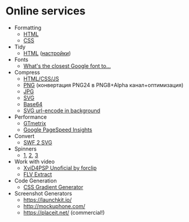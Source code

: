 # Online services
- Formatting
  * [HTML](http://www.freeformatter.com/html-formatter.html)
  * [CSS](http://csscomb.com/online)
- Tidy
  * [HTML](https://infohound.net/tidy/) ([настройки](https://pbs.twimg.com/media/CQi9HwCWIAAuVlc.png))
- Fonts
  * [What's the closest Google font to...](http://joelcrawfordsmith.com/closest-font/)
- Compress
  * [HTML/CSS/JS](http://refresh-sf.com/)
  * [PNG](http://compresspng.com/) (конвертация PNG24 в PNG8+Alpha канал+оптимизация)
  * [JPG](http://compressjpeg.com/)
  * [SVG](https://jakearchibald.github.io/svgomg/)
  * [Base64](http://b64.io/)
  * [SVG url-encode in background](https://yoksel.github.io/url-encoder/)
- Performance
  * [GTmetrix](http://gtmetrix.com/)
  * [Google PageSpeed Insights](https://developers.google.com/speed/pagespeed/insights/)
- Convert
  * [SWF 2 SVG](http://riaxe.com/online-swf-to-svg-converter/)
- Spinners
  * [1](http://tobiasahlin.com/spinkit/), [2](http://projects.lukehaas.me/css-loaders/), [3](http://connoratherton.com/loaders)
- Work with video
  * [XviD4PSP Unoficial by forclip](https://code.google.com/p/xvid4psp/)
  * [FLV Extract](http://www.moitah.net/)
- Code Generation
  * [CSS Gradient Generator](http://www.colorzilla.com/gradient-editor/)
- Screenshot Generators
  * https://launchkit.io/
  * http://mockuphone.com/
  * https://placeit.net/ (commercial!)
